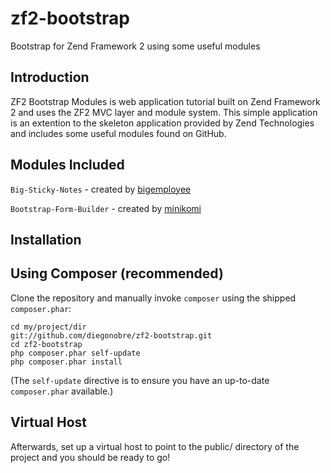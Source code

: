 zf2-bootstrap
=============

Bootstrap for Zend Framework 2 using some useful modules

Introduction
------------
ZF2 Bootstrap Modules is web application tutorial built on Zend Framework 2 and uses
the ZF2 MVC layer and module system. This simple application is an extention to
the skeleton application provided by Zend Technologies and includes some useful
modules found on GitHub.

Modules Included
----------------
`Big-Sticky-Notes` - created by [bigemployee](https://github.com/bigemployee/Big-Sticky-Notes)

`Bootstrap-Form-Builder` - created by [minikomi](https://github.com/minikomi/Bootstrap-Form-Builder)

Installation
------------

Using Composer (recommended)
----------------------------
Clone the repository and manually invoke `composer` using the shipped
`composer.phar`:

    cd my/project/dir
    git://github.com/diegonobre/zf2-bootstrap.git
    cd zf2-bootstrap
    php composer.phar self-update
    php composer.phar install

(The `self-update` directive is to ensure you have an up-to-date `composer.phar`
available.)

Virtual Host
------------
Afterwards, set up a virtual host to point to the public/ directory of the
project and you should be ready to go!
